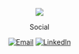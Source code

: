 <div align="center">
  
<img src="https://i.imgur.com/L0cJi7V.gif" />

Social

[![Email](https://img.shields.io/badge/Email-0078D4?style=flat-square&logo=microsoft-outlook&logoColor=white)](mailto:guiemanoeloliveira@gmail.com)
[![LinkedIn](https://img.shields.io/badge/LinkedIn-%230077B5.svg?style=flat-square&logo=Linkedin&logoColor=white)](https://www.linkedin.com/in/guilherme-emanoel/)

</div>
